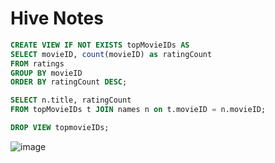 # Hive Notes

```sql
CREATE VIEW IF NOT EXISTS topMovieIDs AS
SELECT movieID, count(movieID) as ratingCount
FROM ratings
GROUP BY movieID
ORDER BY ratingCount DESC;
```


```sql
SELECT n.title, ratingCount
FROM topMovieIDs t JOIN names n on t.movieID = n.movieID;
```

```sql
DROP VIEW topmovieIDs;
```

![image]()